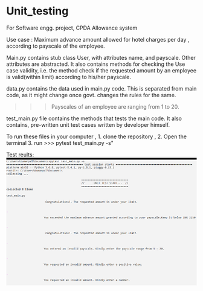 # Unit_testing
For Software engg. project, CPDA Allowance system

Use case : Maximum advance amount allowed for hotel charges per day , according to payscale of the employee.

Main.py contains stub class User, with attributes name, and payscale.
Other attributes are abstracted.
It also contains methods for checking the Use case validity, i.e. the method check if the requested amount by an employee is valid(within limit) according to his/her payscale.

data.py contains the data used in main.py code. 
This is separated from main code, as it might change once govt. changes the rules for the same.

>>>Payscales of an employee are ranging from 1 to 20.

test_main.py file contains the methods that tests the main code.
It also contains, pre-written unit test cases written by developer himself.

To run these files in your computer , 
    1. clone the repository ,
    2. Open the terminal
    3. run >>> pytest test_main.py -s"
    
Test reults:
![alt text](https://github.com/Rushil231100/Unit_testing/blob/master/Result_Screenshot/Annotation%202020-06-22%20130543.png?raw=true)


